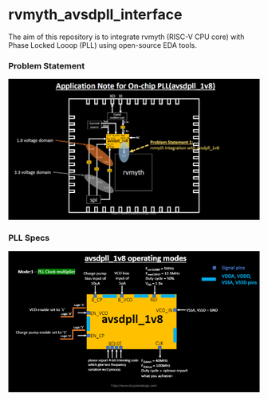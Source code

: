 # rvmyth_avsdpll_interface

The aim of this repository is to integrate rvmyth (RISC-V CPU core) with Phase Locked Looop (PLL) using open-source EDA tools. 


### Problem Statement

<img src = "https://github.com/vsdip/rvmyth_avsdpll_interface/blob/main/pics/1.png" width = 900>

### PLL Specs

<img src = "https://github.com/vsdip/rvmyth_avsdpll_interface/blob/main/pics/2.png" width = 900>
